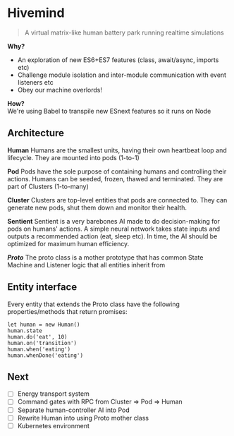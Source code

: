 # Hivemind

> A virtual matrix-like human battery park running realtime simulations

**Why?**  
- An exploration of new ES6+ES7 features (class, await/async, imports etc)
- Challenge module isolation and inter-module communication with event listeners etc
- Obey our machine overlords!

**How?**  
We're using Babel to transpile new ESnext features so it runs on Node

## Architecture

**Human**
Humans are the smallest units, having their own heartbeat loop and lifecycle. They are mounted into pods (1-to-1)

**Pod**
Pods have the sole purpose of containing humans and controlling their actions. Humans can be seeded, frozen, thawed and terminated. They are part of Clusters (1-to-many)

**Cluster**
Clusters are top-level entities that pods are connected to. They can generate new pods, shut them down and monitor their health.

**Sentient**
Sentient is a very barebones AI made to do decision-making for pods on humans' actions. A simple neural network takes state inputs and outputs a recommended action (eat, sleep etc). In time, the AI should be optimized for maximum human efficiency.

***Proto***
The proto class is a mother prototype that has common State Machine and Listener logic that all entities inherit from

## Entity interface

Every entity that extends the Proto class have the following properties/methods that return promises:

```
let human = new Human()
human.state
human.do('eat', 10)
human.on('transition')
human.when('eating')
human.whenDone('eating')
```

## Next

- [ ] Energy transport system
- [ ] Command gates with RPC from Cluster => Pod => Human
- [ ] Separate human-controller AI into Pod
- [ ] Rewrite Human into using Proto mother class
- [ ] Kubernetes environment
